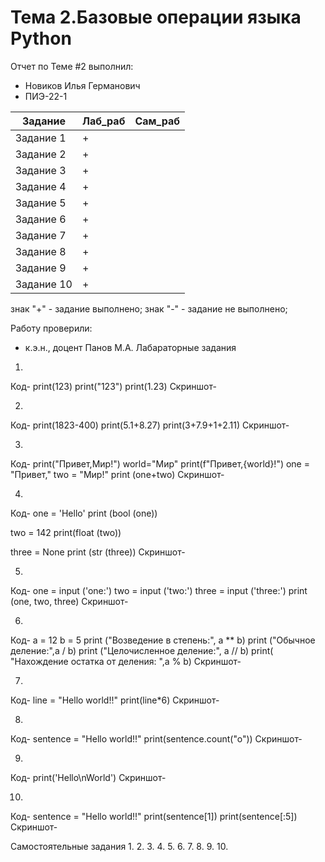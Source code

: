# Тема 2.Базовые операции языка Python
Отчет по Теме #2 выполнил:
- Новиков Илья Германович
- ПИЭ-22-1

| Задание    | Лаб_раб| Сам_раб|
|------------|--------|--------|
| Задание 1  | +      |        |
| Задание 2  | +      |        |
| Задание 3  | +      |        |
| Задание 4  | +      |        |
| Задание 5  | +      |        |
| Задание 6  | +      |        |
| Задание 7  | +      |        |
| Задание 8  | +      |        |
| Задание 9  | +      |        |
| Задание 10 | +      |        |


знак "+" - задание выполнено; знак "-" - задание не выполнено;

Работу проверили:
- к.э.н., доцент Панов М.А.
Лабараторные задания
1.
Код-
print(123)
print("123")
print(1.23)
Скриншот-

2.
Код-
print(1823-400)
print(5.1+8.27)
print(3+7.9+1+2.11)
Скриншот-

3.
Код-
print("Привет,Мир!")
world="Мир"
print(f"Привет,{world}!")
one = "Привет,"
two = "Мир!"
print (one+two)
Скриншот-

4.
Код-
one = 'Hello'
print (bool (one))

two = 142
print(float (two))

three = None
print (str (three))
Скриншот-

5.
Код-
one = input ('one:')
two = input ('two:')
three = input ('three:')
print (one, two, three)
Скриншот-

6.
Код-
a = 12
b = 5
print ("Возведение в степень:", a ** b)
print ("Обычное деление:",a / b)
print ("Целочисленное деление:", a // b)
print( "Нахождение остатка от деления: ",a % b)
Скриншот-

7.
Код-
line = "Hello world!!"
print(line*6)
Скриншот-

8.
Код-
sentence = "Hello world!!"
print(sentence.count("o"))
Скриншот-

9.
Код-
print('Hello\nWorld')
Скриншот-

10.
Код-
sentence = "Hello world!!"
print(sentence[1])
print(sentence[:5])
Скриншот-

Самостоятельные задания
1.
2.
3.
4.
5.
6.
7.
8.
9.
10.

